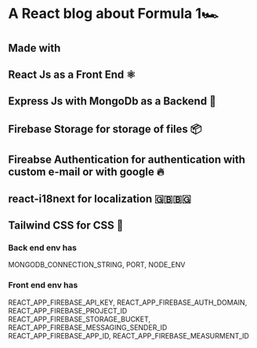 # A React blog about Formula 1🏎️

## Made with 
React Js as a Front End ⚛️
---
Express Js with MongoDb as a Backend 🚂
---
Firebase Storage for storage of files 📦
---
Fireabse Authentication for authentication with custom e-mail or with google 🔥
---
react-i18next for localization 🇬🇧🇧🇬
---
Tailwind CSS for CSS 🍃
---

### Back end env has
MONGODB_CONNECTION_STRING, PORT, NODE_ENV

### Front end env has
REACT_APP_FIREBASE_API_KEY, REACT_APP_FIREBASE_AUTH_DOMAIN, REACT_APP_FIREBASE_PROJECT_ID
REACT_APP_FIREBASE_STORAGE_BUCKET, REACT_APP_FIREBASE_MESSAGING_SENDER_ID
REACT_APP_FIREBASE_APP_ID, REACT_APP_FIREBASE_MEASURMENT_ID
